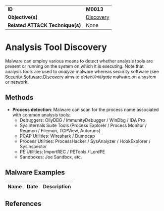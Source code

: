 |||
|---------|------------------------|
|**ID**|**M0013**|
|**Objective(s)**|[Discovery](https://github.com/MBCProject/mbc-markdown/tree/master/discovery)|
|**Related ATT&CK Technique(s)**|None|


Analysis Tool Discovery
=======================
Malware can employ various means to detect whether analysis tools are present or running on the system on which it is executing. Note that analysis tools are used to *analyze* malware whereas security software (see [Security Software Discovery](https://github.com/MBCProject/mbc-markdown/blob/master/discovery/security-sw-discover.md) aims to *detect/mitigate* malware on a system or network.

Methods
-------
* **Process detection**: Malware can scan for the process name associated with common analysis tools: 
   * Debuggers: OllyDBG / ImmunityDebugger / WinDbg / IDA Pro
   * SysInternals Suite Tools (Process Explorer / Process Monitor / Regmon / Filemon, TCPView, Autoruns)
   * PCAP Utilities: Wireshark / Dumpcap
   * Process Utilities: ProcessHacker / SysAnalyzer / HookExplorer / SysInspector
   * PE Utilities: ImportREC / PETools / LordPE
   * Sandboxes: Joe Sandbox, etc.

Malware Examples
----------------
|Name|Date|Description|
|-----------------------------|--------|-----------------------------|


References
----------
